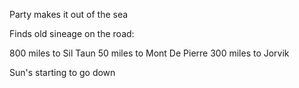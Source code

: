 Party makes it out of the sea

Finds old sineage on the road:

800 miles to Sil Taun
50 miles to Mont De Pierre
300 miles to Jorvik

Sun's starting to go down
